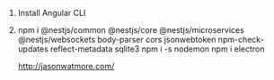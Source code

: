 1.  Install Angular CLI
2.  
    npm i @nestjs/common @nestjs/core @nestjs/microservices @nestjs/websockets body-parser cors jsonwebtoken npm-check-updates reflect-metadata sqlite3
    npm i -s nodemon
    npm i electron


    http://jasonwatmore.com/